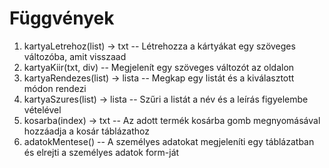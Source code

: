 # Függvények
1. kartyaLetrehoz(list) -> txt -- Létrehozza a kártyákat egy szöveges változóba, amit visszaad
2. kartyaKiir(txt, div) -- Megjelenít egy szöveges változót az oldalon
3. kartyaRendezes(list) -> lista -- Megkap egy listát és a kiválasztott módon rendezi
4. kartyaSzures(list) -> lista -- Szűri a listát a név és a leírás figyelembe vételével
6. kosarba(index) -> txt -- Az adott termék kosárba gomb megnyomásával hozzáadja a kosár táblázathoz
7. adatokMentese() -- A személyes adatokat megjeleníti egy táblázatban és elrejti a személyes adatok form-ját